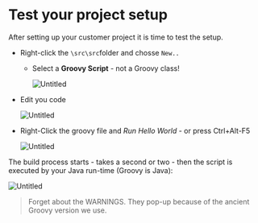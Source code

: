 # Test your project setup

After setting up your customer project it is time to test the setup.

* Right-click the `\src\src`folder and chosse `New..`
  *   Select a **Groovy Script** - not a Groovy class!

      ![Untitled](broken-reference)
*   Edit you code

    ![Untitled](broken-reference)
*   Right-Click the groovy file and _Run Hello World_ - or press Ctrl+Alt-F5

    ![Untitled](broken-reference)

The build process starts - takes a second or two - then the script is executed by your Java run-time (Groovy is Java):

![Untitled](broken-reference)

> Forget about the WARNINGS. They pop-up because of the ancient Groovy version we use.
